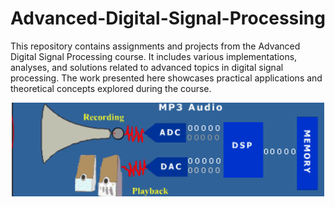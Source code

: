 # Advanced-Digital-Signal-Processing
This repository contains assignments and projects from the Advanced Digital Signal Processing course. It includes various implementations, analyses, and solutions related to advanced topics in digital signal processing. The work presented here showcases practical applications and theoretical concepts explored during the course.

<p align="center">
  <img src="Image/mp3Demo_light_blue.gif" alt="dft filter bank" width="500">
</p>
